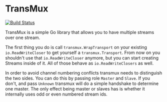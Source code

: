 # TransMux

[![Build Status](https://travis-ci.org/Jille/transmux.png)](https://travis-ci.org/Jille/transmux)

TransMux is a simple Go library that allows you to have multiple streams over one stream.

The first thing you do is call `transmux.WrapTransport` on your existing `io.ReadWriteCloser` to get yourself a `transmux.Transport`. From now on you shouldn't use that `io.ReadWriteCloser` anymore, but you can start creating Streams inside of it. All of those behave as `io.ReadWriteClosers` as well.

In order to avoid channel numbering conflicts transmux needs to distinguish the two sides. You can do this by passing role `Master` and `Slave`. If you don't, and pass `Unknown` transmux will do a simple handshake to determine one master. The only effect being master or slaves has is whether it internally uses odd or even numbered stream ids.

